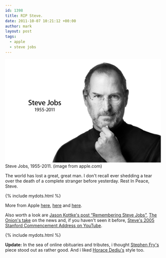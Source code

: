```yaml
---
id: 1398
title: RIP Steve.
date: 2011-10-07 10:21:12 +00:00
author: mark
layout: post
tags:
  - apple
  - steve jobs
---
```

![Steve Jobs, 1955-2011.](/images/fromwp/2011/10/stevejobs.png)
Steve Jobs, 1955-2011. (image from apple.com)

The world has lost a great, great man. I don't recall ever shedding a tear over the death of a complete stranger before yesterday. Rest In Peace, Steve.

{% include mydots.html %}

More from Apple [here](http://www.apple.com/stevejobs/), [here](http://www.apple.com/pr/library/2011/10/05Apple-Media-Advisory.html) and [here](http://www.apple.com/pr/library/2011/10/05Statement-by-Apples-Board-of-Directors.html).

Also worth a look are [Jason Kottke's post &#8220;Remembering Steve Jobs&#8221;](http://kottke.org/11/10/remembering-steve-jobs), [The Onion's take](http://www.theonion.com/articles/last-american-who-knew-what-the-fuck-he-was-doing) on the news and, if you haven't seen it before, [Steve's 2005 Stanford Commencement Address on YouTube](http://www.youtube.com/watch?v=UF8uR6Z6KLc).

{% include mydots.html %}

**Update:** In the sea of online obituaries and tributes, i thought [Stephen Fry's](http://www.stephenfry.com/2011/10/06/steve-jobs/single-page/) piece stood out as rather good. And i liked [Horace Dediu's](http://www.asymco.com/2011/10/06/steve-jobs-didnt/) style too.
